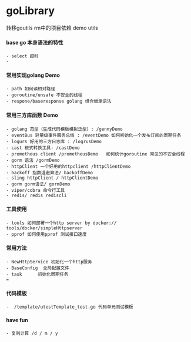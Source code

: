 # goLibrary
转移goutils rm中的项目依赖
demo utils

#### base go 本身语法的特性
    - select 超时
    -
#### 常用实现golang Demo
    - path 如何读相对路径
    - goroutine/unsafe 不安全的线程
    - respone/baseresponse golang 组合继承语法 
#### 常用三方库函数 Demo
    - golang 范型（生成代码模板模拟泛型）: /gennyDemo
    - eventBus 轻量级事件服务总线 : /eventDemo 如何初始化一个发布订阅的周期任务
    - logurs 好用的三方日志库 : /logrusDemo
    - cast 根式转换工具: /castDemo
    - prometheus client /prometheusDemo   如何统计goroutine 常见的不安全线程
    - gorm 语法 /gormDemo
    - httpClient 一个好用的httpclient /httpClientDemo
    - backoff 指数退避算法/ backoffDemo
    - sling httpClient / httpClientDemo
    - gorm gorm语法/ gormDemo
    - viper/cobra 命令行工具
    - redis/ redis rediscli
#### 工具使用
    - tools 如何部署一个http server by docker:// tools/docker/simpleHttpserver
    - pprof 如何使用pprof 测试接口速度
#### 常用方法
    - NewHttpService 初始化一个http服务
    - BaseConfig  全局配置文件
    - task      初始化周期任务
    =
#### 代码模板
    -  /template/utestTemplate_test.go 代码单元测试模板
 
#### have fun
    - 复利计算 /d / m / y
    
        